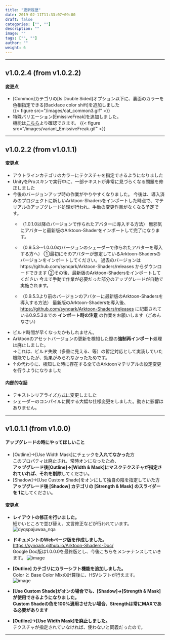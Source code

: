 ```yaml
---
title: "更新履歴"
date: 2019-02-11T11:33:07+09:00
draft: false
categories: ["", ""]
description: ""
image: ""
tags: ["", ""]
author: ""
weight: 6
---
```


***
## v1.0.2.4 (from v1.0.2.2)
#### 変更点
- [Common]カテゴリの[Is Double Sided]オプション以下に、裏面のカラーを色相指定できる[Backface color shift]を追加しました  
  {{< figure src="/images/cat_common3.gif" >}}
- 特殊バリエーション[EmissiveFreak]を追加しました。  
  機能は[こちら](../varieties)より確認できます。
  {{< figure src="/images/variant_EmissiveFreak.gif" >}}

***
## v1.0.2.2 (from v1.0.1.1)
#### 変更点
- アウトラインカテゴリのカラーにテクスチャを指定できるようになりました
- UnityをProスキンで実行中に、一部テキストが非常に見づらくなる問題を修正しました
- 今後のバージョンアップ時の作業がやりやすくなりました。
今後は、導入済みのプロジェクトに新しいArktoon-Shadersをインポートした時点で、マテリアルのアップグレード処理が行われ、手動の変更作業がなくなる予定です。
    - （1.0.1.0以降のバージョンで作られたアバターに導入する方法）
無邪気にアバターと最新版のArktoon-Shaderをインポートして完了になります。

    - （0.9.5.3～1.0.0.0のバージョンのシェーダーで作られたアバターを導入する方へ）
①最初にそのアバターが想定しているArktoon-Shadersのバージョンをインポートしてください。
過去のバージョンはhttps://github.com/synqark/Arktoon-Shaders/releases からダウンロードできます
②その後、最新版のArktoon-Shadersをインポートしてください
今まで手動で作業が必要だった部分のアップグレードが自動で実施されます。

    - （0.9.5.3より前のバージョンのアバターに最新版のArktoon-Shadersを導入する方法）
最新版のArktoon-Shadersを導入後、https://github.com/synqark/Arktoon-Shaders/releases に記載されている0.9.5.3までの **インポート時の注意** の作業をお願いします（ごめんなさい）
- ビルド時間が早くなったかもしれません。
- Arktoonのアセットバージョンの更新を検知した際の**強制再インポート**処理は廃止しました。  
→これは、ビルド失敗（多重に見える、等）の暫定対応として実装していた機能でしたが、効果がみられなかったためです。
- ↑の代わりに、検知した時に存在する全てのArktoonマテリアルの設定変更を行うようになりました

#### 内部的な話
- テキストシリアライズ方式に変更しました
- シェーダーのコンパイルに関する大幅な仕様変更をしました。動きに影響はありません。
***
## v1.0.1.1 (from v1.0.0)
#### アップグレードの時にやってほしいこと
- [Outline]→[Use Width Mask]にチェックを**入れてなかった**方  
このプロパティは廃止され、常時オンになったため、  
**アップグレード後[Outline]→[Width & Mask]にマスクテクスチャが指定されていれば、それを削除**してください。
- [Shadow]→[Use Custom Shade]をオンにして独自の陰を指定していた方  
**アップグレード後 [Shadow] カテゴリの [Strength & Mask] のスライダーを 1に**してください。

#### 変更点
- **レイアウトの修正を行いました。**  
細かいところで並び替え、文言修正などが行われています。    
![dyqspajuwaa_nqa](https://user-images.githubusercontent.com/10284218/52543830-20f77500-2df0-11e9-9cd4-ee4ef9a0c6fb.png)
- **ドキュメントのWebページ版を作成しました。**  
https://synqark.github.io/Arktoon-Shaders-Doc/  
Google Doc版は1.0.0.0を最終版とし、今後こちらをメンテナンスしていきます。
![image](https://user-images.githubusercontent.com/10284218/52543863-556b3100-2df0-11e9-91ea-722cc160f23d.png)
- **[Outline] カテゴリにカラーシフト機能を追加しました。**  
Color と Base Color Mixの計算後に、HSVシフトが行えます。  
![image](https://user-images.githubusercontent.com/10284218/52544768-45565000-2df6-11e9-86ba-6c559bc2057c.png)


- **[Use Custom Shade]がオンの場合でも、[Shadow]→[Strength & Mask]が使用できるようになりました。**  
**Custom Shadeの色を100%適用させたい場合、Strengthは常にMAXである必要があります**
- **[Outline]→[Use Width Mask]を廃止しました。**  
テクスチャが指定されていなければ、使わないと同義だったので。

***